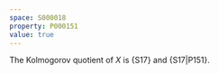 ```yaml
---
space: S000018
property: P000151
value: true
---
```


The Kolmogorov quotient of $X$ is {S17}
and {S17|P151}.
